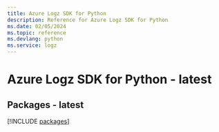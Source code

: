 ```yaml
---
title: Azure Logz SDK for Python
description: Reference for Azure Logz SDK for Python
ms.date: 02/05/2024
ms.topic: reference
ms.devlang: python
ms.service: logz
---
```

# Azure Logz SDK for Python - latest
## Packages - latest
[!INCLUDE [packages](logz-index.md)]